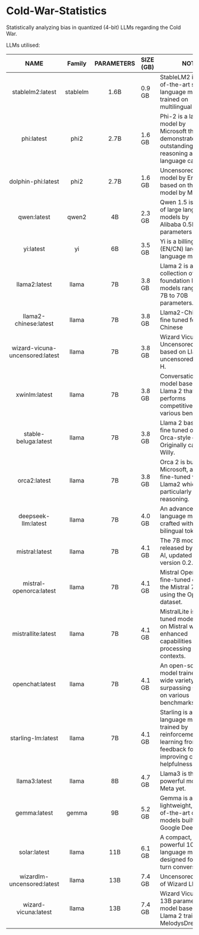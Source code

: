 # Cold-War-Statistics

Statistically analyzing bias in quantized (4-bit) LLMs regarding the Cold War.

LLMs utilised:

|              NAME              |  Family  | PARAMETERS | SIZE (GB) | NOTE                                                                                                                            |
| :-----------------------------: | :------: | :--------: | --------- | ------------------------------------------------------------------------------------------------------------------------------- |
|        stablelm2:latest        | stablelm |    1.6B    | 0.9 GB    | StableLM2 is a state-of-the-art small language model trained on multilingual data.                                             |
|           phi:latest           |   phi2   |    2.7B    | 1.6 GB    | Phi-2 is a language model by Microsoft that demonstrates outstanding reasoning and language capabilities.                     |
|       dolphin-phi:latest       |   phi2   |    2.7B    | 1.6 GB    | Uncensored Dolphin model by Eric H., based on the Phi model by Microsoft.                                                       |
|           qwen:latest           |  qwen2  |     4B     | 2.3 GB    | Qwen 1.5 is a series of large language models by Alibaba 0.5B to 72B parameters                                                |
|            yi:latest            |    yi    |     6B     | 3.5 GB    | Yi is a billingual (EN/CN) large language model                                                                                 |
|          llama2:latest          |  llama  |     7B     | 3.8 GB    | Llama 2 is a collection of foundation language models ranging from 7B to 70B parameters.                                        |
|      llama2-chinese:latest      |  llama  |     7B     | 3.8 GB    | Llama2-Chinese is fine tuned for Chinese                                                                                        |
| wizard-vicuna-uncensored:latest |  llama  |     7B     | 3.8 GB    | Wizard Vicuna Uncensored is model based on Llama 2 uncensored by Eric H.                                                        |
|          xwinlm:latest          |  llama  |     7B     | 3.8 GB    | Conversational model based on Llama 2 that performs competitively on various benchmarks.                                        |
|      stable-beluga:latest      |  llama  |     7B     | 3.8 GB    | Llama 2 based model fine tuned on an Orca-style dataset. Originally called Free Willy.                                          |
|          orca2:latest          |  llama  |     7B     | 3.8 GB    | Orca 2 is built by Microsoft, and is a fine-tuned version of Llama2 which excels particularly in reasoning.                    |
|       deepseek-llm:latest       |  llama  |     7B     | 4.0 GB    | An advanced language model crafted with 2 trillion bilingual tokens.                                                            |
|         mistral:latest         |  llama  |     7B     | 4.1 GB    | The 7B model released by Mistral AI, updated to version 0.2.                                                                    |
|     mistral-openorca:latest     |  llama  |     7B     | 4.1 GB    | Mistral OpenOrca is fine-tuned on top of the Mistral 7B model using the OpenOrca dataset.                                       |
|       mistrallite:latest       |  llama  |     7B     | 4.1 GB    | MistralLite is a fine-tuned model based on Mistral with enhanced capabilities of processing long contexts.                      |
|         openchat:latest         |  llama  |     7B     | 4.1 GB    | An open-source model trained on a wide variety of data, surpassing ChatGPT on various benchmarks.                               |
|       starling-lm:latest       |  llama  |     7B     | 4.1 GB    | Starling is a large language model trained by reinforcement learning from AI feedback focused on improving chatbot helpfulness. |
|          llama3:latest          |  llama  |     8B     | 4.7 GB    | Llama3 is the most powerful model by Meta yet.                                                                                  |
|          gemma:latest          |  gemma  |     9B     | 5.2 GB    | Gemma is a family of lightweight, state-of-the-art open models built by Google DeepMind.                                        |
|          solar:latest          |  llama  |    11B    | 6.1 GB    | A compact, yet powerful 10.7B large language model designed for single-turn conversation.                                       |
|   wizardlm-uncensored:latest   |  llama  |    13B    | 7.4 GB    | Uncensored version of Wizard LM model                                                                                           |
|      wizard-vicuna:latest      |  llama  |    13B    | 7.4 GB    | Wizard Vicuna is a 13B parameter model based on Llama 2 trained by MelodysDreamj.                                               |
